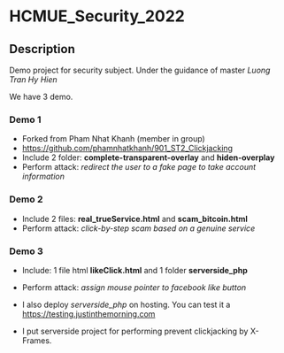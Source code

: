 # HCMUE_Security_2022

## Description

Demo project for security subject. Under the guidance of master *Luong Tran Hy Hien*

We have 3 demo.

### Demo 1

* Forked from Pham Nhat Khanh (member in group)
* https://github.com/phamnhatkhanh/901_ST2_Clickjacking
* Include 2 folder: **complete-transparent-overlay** and **hiden-overplay**
* Perform attack: *redirect the user to a fake page to take account information*

### Demo 2

* Include 2 files: **real_trueService.html** and **scam_bitcoin.html**
* Perform attack: *click-by-step scam based on a genuine service*

### Demo 3

* Include: 1 file html **likeClick.html** and 1 folder **serverside_php**
* Perform attack: *assign mouse pointer to facebook like button*

* I also deploy *serverside_php* on hosting. You can test it a https://testing.justinthemorning.com
* I put serverside project for performing prevent clickjacking by X-Frames.

